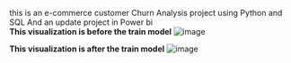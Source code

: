 this is an e-commerce customer Churn Analysis project using Python and SQL And an update project in Power bi <br>
**This visualization is before the train model**
![image](https://github.com/user-attachments/assets/dee2f1fa-b63f-42e2-a9a7-b1c6f2dc7125)

**This visualization is after the train model**
![image](https://github.com/user-attachments/assets/6ff1b685-e0ca-485a-b859-04777467ab87)

